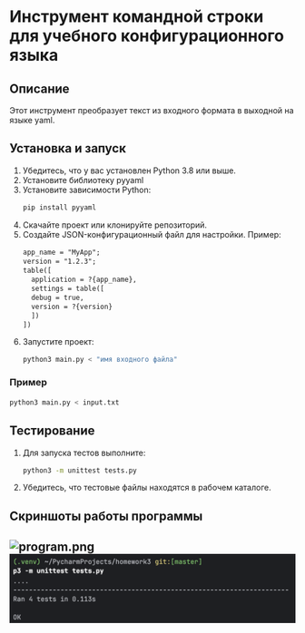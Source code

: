 # Инструмент командной строки для учебного конфигурационного языка

## Описание
Этот инструмент преобразует текст из входного формата в выходной на языке yaml.

## Установка и запуск
1. Убедитесь, что у вас установлен Python 3.8 или выше.
2. Установите библиотеку pyyaml 
3. Установите зависимости Python:
   ```zsh
   pip install pyyaml
   ```
4. Скачайте проект или клонируйте репозиторий.
5. Создайте JSON-конфигурационный файл для настройки. Пример:
   ```
   app_name = "MyApp";
   version = "1.2.3";
   table([
     application = ?{app_name},
     settings = table([
     debug = true,
     version = ?{version}
     ])
   ])
   ```
6. Запустите проект:
   ```zsh
   python3 main.py < "имя входного файла"
   ```

### Пример
```zsh
python3 main.py < input.txt
```

## Тестирование
1. Для запуска тестов выполните:
   ```zsh
   python3 -m unittest tests.py
   ```
2. Убедитесь, что тестовые файлы находятся в рабочем каталоге.

## Скриншоты работы программы
![program.png](C:\Users\Юлиана\Desktop\уник/program.png)
![test.png](schreenshots/test.png)
---
